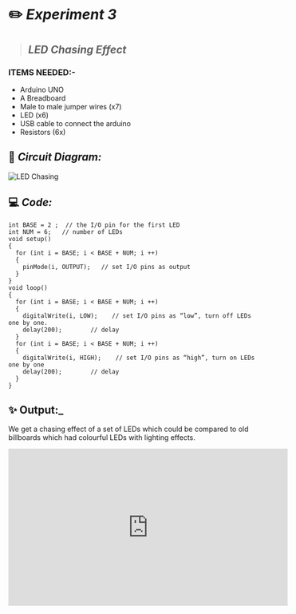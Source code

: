 # ✏️ ***Experiment 3***
> ## ***LED Chasing Effect***
### __ITEMS NEEDED:-__
* Arduino UNO
* A Breadboard
* Male to male jumper wires (x7)
* LED (x6)
* USB cable to connect the arduino
* Resistors (6x)

## 🔌 ***Circuit Diagram:***

![LED Chasing](https://user-images.githubusercontent.com/81525399/149196662-9a273156-1927-4b70-abad-9da58932b467.jpg)


## 💻 ***Code:***

 ```
int BASE = 2 ;  // the I/O pin for the first LED
int NUM = 6;   // number of LEDs
void setup()
{
   for (int i = BASE; i < BASE + NUM; i ++) 
   {
     pinMode(i, OUTPUT);   // set I/O pins as output
   }
}
void loop()
{
   for (int i = BASE; i < BASE + NUM; i ++) 
   {
     digitalWrite(i, LOW);    // set I/O pins as “low”, turn off LEDs one by one.
     delay(200);        // delay
   }
   for (int i = BASE; i < BASE + NUM; i ++) 
   {
     digitalWrite(i, HIGH);    // set I/O pins as “high”, turn on LEDs one by one
     delay(200);        // delay
   }  
}
```
## ✨ **Output:_**
We get a chasing effect of a set of LEDs which could be compared to old billboards which had colourful LEDs with lighting effects.

<iframe width="560" height="315" src="https://youtube.com/embed/Q_4daSVbbK4" title="YouTube video player" frameborder="0" allow="accelerometer; autoplay; clipboard-write; encrypted-media; gyroscope; picture-in-picture" allowfullscreen></iframe>

